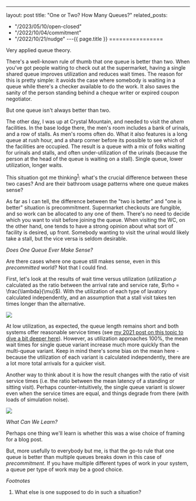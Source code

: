 ---
layout: post
title: "One or Two? How Many Queues?"
related_posts:
  - "/2023/05/10/open-closed"
  - "/2022/10/04/commitment"
  - "/2022/10/21/nudge"
---{{ page.title }}
================


<script>
  MathJax = {
    tex: {inlineMath: [['$', '$'], ['\\(', '\\)']]}
  };
</script>
<script id="MathJax-script" async src="https://cdn.jsdelivr.net/npm/mathjax@3/es5/tex-mml-chtml.js"></script>

<p class="meta">Very applied queue theory.</p>

There's a well-known rule of thumb that one queue is better than two. When you've got people waiting to check out at the supermarket, having a single shared queue improves utilization and reduces wait times. The reason for this is pretty simple: it avoids the case where somebody is waiting in a queue while there's a checker available to do the work. It also saves the sanity of the person standing behind a cheque writer or expired coupon negotiator.

But one queue isn't always better than two.

The other day, I was up at Crystal Mountain, and needed to visit the *ahem* facilities. In the base lodge there, the men's room includes a bank of urinals, and a row of stalls. As men's rooms often do. What it also features is a long queue at rush hour, and a sharp corner before its possible to see which of the facilities are occupied. The result is a queue with a mix of folks waiting for urinals and stalls, and often under-utilization of the urinals (because the person at the head of the queue is waiting on a stall). Single queue, lower utilization, longer waits.

This situation got me thinking<sup>[1](#foot1)</sup>: what's the crucial difference between these two cases? And are their bathroom usage patterns where one queue makes sense?

As far as I can tell, the difference between the "two is better" and "one is better" situation is precommitment. Supermarket checkouts are fungible, and so work can be allocated to any one of them. There's no need to decide which you want to visit before joining the queue. When visiting the WC, on the other hand, one tends to have a strong opinion about what sort of facility is desired, up front. Somebody wanting to visit the urinal would likely take a stall, but the vice versa is seldom desirable.

*Does One Queue Ever Make Sense?*

Are there cases where one queue still makes sense, even in this *precommitted* world? Not that I could find.

First, let's look at the results of wait time versus utilization (utilization $\rho$ calculated as the ratio between the arrival rate and service rate, $\rho = \frac{\lambda}{\mu}$). With the utilization of each type of lavatory calculated independently, and an assumption that a stall visit takes ten times longer than the alternative.

![](/blog/images/arrival_rate_avg_wait.png)

At low utilization, as expected, the queue length remains short and both systems offer reasonable service times (see [my 2021 post on this topic to dive a bit deeper here](https://brooker.co.za/blog/2021/08/05/utilization.html)). However, as utilization approaches 100%, the mean wait times for single queue variant increase much more quickly than the multi-queue variant. Keep in mind there's some bias on the mean here - because the utilization of each variant is calculated independently, there are a lot more total arrivals for a quicker visit.

Another way to think about it is how the result changes with the ratio of visit service times (i.e. the ratio between the mean latency of a standing or sitting visit). Perhaps counter-intuitively, the single queue variant is slower even when the service times are equal, and things degrade from there (with loads of simulation noise).

![](/blog/images/speed_ratio_avg_wait_linear.png)

*What Can We Learn?*

Perhaps one thing we'll learn is whether this was a wise choice of framing for a blog post.

But, more usefully to everybody but me, is that the go-to rule that one queue is better than multiple queues breaks down in this case of *precommitment*. If you have multiple different types of work in your system, a queue per type of work may be a good choice.


*Footnotes*

1. <a name="foot1"></a> What else is one supposed to do in such a situation?